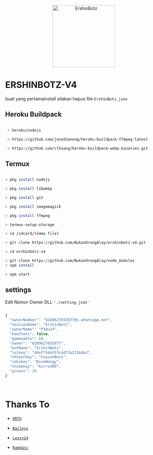 <p align="center">

<img src="https://raw.githubusercontent.com/BukanOrangAlay/ershinbotz-v4/main/media/Arif3.jpg" alt="ErshinBotz" width="200"/>

</p>

# ERSHINBOTZ-V4
buat yang pertamainstall silakan hapus file ```ErshinBotz.json ``` 

## Heroku Buildpack

```bash

 > heroku/nodejs

 > https://github.com/jonathanong/heroku-buildpack-ffmpeg-latest

 > https://github.com/clhuang/heroku-buildpack-webp-binaries.git

```

## Termux

```bash

> pkg install nodejs

> pkg install libwebp

> pkg install git

> pkg install imagemagick

> pkg install ffmpeg

> termux-setup-storage

> cd /sdcard/(nama file)

> git clone https://github.com/BukanOrangAlay/ershinbotz-v4.git

> cd ershinbotz-v4

> git clone https://github.com/BukanOrangAlay/node_modules
> npm install

> npm start


```

## settings

Edit Nomor Owner DLL `'./setting.json'`

```ts

{
  "ownerNumber": "6289627655877@s.whatsapp.net",
  "sessionName": "ErshinBotz",
  "ownerName": "P3mu14",
  "banChats": false,
  "gamewaktu": 60,
  "owner": "6289627655877",
  "botName": "ErshinBotz",
  "lolkey": "ddef75de5f3c4df3a211b8e3",
  "vhtearkey": "FauzanBotz",
  "zekskey": "NinoWangy",
  "xteamkey": "kurrxd09",
  "gcount": 20
}




```



# Thanks To

* [`ORTU`](-)

* [`Baileys`](https://github.com/adiwajshing/Baileys)

* [`Lexxy24`](https://github.com/Lexxy24)

* [`Ramdani`](https://youtube.com/channel/UCB157jomCne961WzYHpG4gg)





